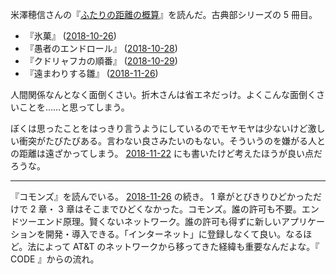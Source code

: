 米澤穂信さんの『[ふたりの距離の概算][asin:4041003253]』を読んだ。古典部シリーズの 5 冊目。

- 『氷菓』 ([2018-10-26][])
- 『愚者のエンドロール』 ([2018-10-28][])
- 『クドリャフカの順番』 ([2018-10-29][])
- 『遠まわりする雛』 ([2018-11-26][])

人間関係なんとなく面倒くさい。折木さんは省エネだっけ。よくこんな面倒くさいことを……と思ってしまう。

ぼくは思ったことをはっきり言うようにしているのでモヤモヤは少ないけど激しい衝突がたびたびある。言わない良さみたいのもない。そういうのを嫌がる人との距離は遠ざかってしまう。 [2018-11-22][] にも書いたけど考えたほうが良い点だろうな。

-----

『コモンズ』を読んでいる。 [2018-11-26][] の続き。 1 章がとびきりひどかっただけで 2 章・ 3 章はそこまでひどくなかった。コモンズ。誰の許可も不要。エンドツーエンド原理。賢くないネットワーク。誰の許可も得ずに新しいアプリケーションを開発・導入できる。「インターネット」に登録しなくて良い。なるほど。法によって AT&T のネットワークから移ってきた経緯も重要なんだよな。『 CODE 』からの流れ。

[2018-10-26]: https://blog.bouzuya.net/2018/10/26/
[2018-10-28]: https://blog.bouzuya.net/2018/10/28/
[2018-10-29]: https://blog.bouzuya.net/2018/10/29/
[2018-11-22]: https://blog.bouzuya.net/2018/11/22/
[2018-11-26]: https://blog.bouzuya.net/2018/11/26/
[asin:4041003253]: https://www.amazon.co.jp/dp/4041003253/
